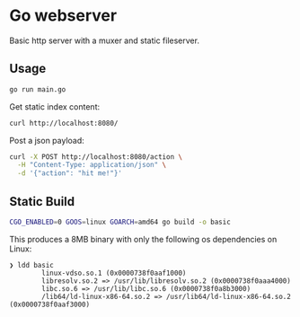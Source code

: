 # Go webserver

Basic http server with a muxer and static fileserver.


## Usage

```bash
go run main.go
```

Get static index content:
```bash
curl http://localhost:8080/
```

Post a json payload:
```bash
curl -X POST http://localhost:8080/action \
  -H "Content-Type: application/json" \
  -d '{"action": "hit me!"}'
```

## Static Build

```bash
CGO_ENABLED=0 GOOS=linux GOARCH=amd64 go build -o basic 
```

This produces a 8MB binary with only the following os dependencies on Linux:


```
❯ ldd basic
        linux-vdso.so.1 (0x0000738f0aaf1000)
        libresolv.so.2 => /usr/lib/libresolv.so.2 (0x0000738f0aaa4000)
        libc.so.6 => /usr/lib/libc.so.6 (0x0000738f0a8b3000)
        /lib64/ld-linux-x86-64.so.2 => /usr/lib64/ld-linux-x86-64.so.2 (0x0000738f0aaf3000)

```
